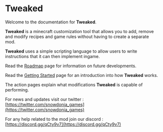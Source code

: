 # Tweaked

Welcome to the documentation for **Tweaked**.

**Tweaked** is a minecraft customization tool that allows you to add, remove and modify recipes and game rules without having to create a separate mod.

**Tweaked** uses a simple scripting language to allow users to write instructions that it can then implement ingame.

Read the [Roadmap](/roadmap) page for information on future developments.

Read the [Getting Started](/started) page for an introduction into how **Tweaked** works.

The action pages explain what modifications **Tweaked** is capable of performing.

For news and updates visit our twitter : [https://twitter.com/snowdonia_games](https://twitter.com/snowdonia_games)

For any help related to the mod join our discord : [https://discord.gg/qCty9v7](https://discord.gg/qCty9v7)
